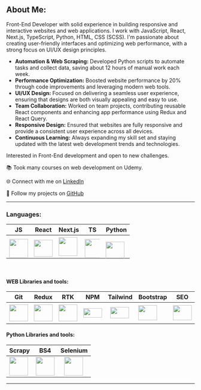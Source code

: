 ## About Me:

Front-End Developer with solid experience in building responsive and interactive websites and web applications. I work with JavaScript, React, Next.js, TypeScript, Python, HTML, CSS (SCSS). I'm passionate about creating user-friendly interfaces and optimizing web performance, with a strong focus on UI/UX design principles.

- **Automation & Web Scraping:** Developed Python scripts to automate tasks and collect data, saving about 12 hours of manual work each week.
- **Performance Optimization:** Boosted website performance by 20% through code improvements and leveraging modern web tools.
- **UI/UX Design:** Focused on delivering a seamless user experience, ensuring that designs are both visually appealing and easy to use.
- **Team Collaboration:** Worked on team projects, contributing reusable React components and enhancing app performance using Redux and React Query.
- **Responsive Design:** Ensured that websites are fully responsive and provide a consistent user experience across all devices.
- **Continuous Learning:** Always expanding my skill set and staying updated with the latest web development trends and technologies.

Interested in Front-End development and open to new challenges.

📚 Took many courses on web development on Udemy.

🌐 Connect with me on <a href="https://www.linkedin.com/in/vladislavpashora/" target="_blank">LinkedIn</a>

🐙 Follow my projects on [GitHub](https://github.com/Kinolog76)

---

### Languages:
| JS  | React | Next.js | TS | Python |
|----------|----------|----------|-----| --- |
|  <img src="https://upload.wikimedia.org/wikipedia/commons/thumb/9/99/Unofficial_JavaScript_logo_2.svg/2048px-Unofficial_JavaScript_logo_2.svg.png" style="margin-bottom: -10px;" width="50" height="50"/> |  <img src="https://upload.wikimedia.org/wikipedia/commons/thumb/a/a7/React-icon.svg/512px-React-icon.svg.png" style="margin-bottom: -10px;" width="50" height="45"/> | <img width="50" height="50" src="https://www.datocms-assets.com/98835/1684410508-image-7.png"> | <img src="https://upload.wikimedia.org/wikipedia/commons/thumb/4/4c/Typescript_logo_2020.svg/1024px-Typescript_logo_2020.svg.png" style="margin-bottom: -10px; margin-right: -10px;" width="50" height="50"/> | <img src="https://upload.wikimedia.org/wikipedia/commons/thumb/c/c3/Python-logo-notext.svg/2048px-Python-logo-notext.svg.png" style="margin-top: 15px; margin-bottom: -10px;" width="50" height="50"/> |

<br>

#### WEB Libraries and tools:

| Git | Redux | RTK | NPM |  Tailwind | Bootstrap | SEO | Figma |
| - | -| - | -| -| -| -| -|
| <img src="https://upload.wikimedia.org/wikipedia/commons/thumb/3/3f/Git_icon.svg/1200px-Git_icon.svg.png" style="margin-bottom: 0px;" width="50" height="45"/> | <img src="https://avatars.githubusercontent.com/u/13142323?v=4" style="margin-bottom: 0px;" width="50" height="45"/> | <img src="https://images.ctfassets.net/sw4ojjqn6qvl/2QY1qFPui5ESz5kqivIaxy/0110fabb8ca776614be476970a57ca36/react-query-seeklogo.com.svg?"  width="50" height="45"> | <img src="https://upload.wikimedia.org/wikipedia/commons/thumb/d/db/Npm-logo.svg/2560px-Npm-logo.svg.png" width="50" height="25"> |  <img src="https://upload.wikimedia.org/wikipedia/commons/thumb/d/d5/Tailwind_CSS_Logo.svg/512px-Tailwind_CSS_Logo.svg.png?20230715030042" style="margin-left: 6px;" width="50" height="30"/> | <img src="https://upload.wikimedia.org/wikipedia/commons/thumb/b/b2/Bootstrap_logo.svg/2560px-Bootstrap_logo.svg.png" style="margin-right: -10px;" width="50" height="40"/> | <img src="https://uxwing.com/wp-content/themes/uxwing/download/seo-marketing/seo-icon.png" style="margin-left: 0px;" width="50" height="40"/> | <img src="https://cdn.icon-icons.com/icons2/2429/PNG/512/figma_logo_icon_147289.png" style="margin-left: 0px;" width="50" height="50"/> |

#### Python Libraries and tools:

| Scrapy | BS4 | Selenium | 
| - | - | - |
|<img src="https://www.svgrepo.com/show/45684/scraper.svg" width="50" height="50"/> | <img src="https://play-lh.googleusercontent.com/yMjUC6LBh7uOCK6wUcIEf5MHZQmSqDPXoInOQLZzw0DWQsPJuvkwSymX2zI4Ok7i_BY=w240-h480-rw" width="50" height="50"/> | <img src="https://upload.wikimedia.org/wikipedia/commons/d/d5/Selenium_Logo.png" style="margin-left: 10px;" width="50" height="50"/> |
---
